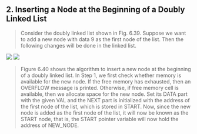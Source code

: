 ## 2. Inserting a Node at the Beginning of a Doubly Linked List 


 >  Consider the doubly linked list shown in Fig. 6.39. Suppose we want to add a new node with data 
9 as the first node of the list. Then the following changes will be done in the linked list. 

 <img src = "/DSA-Using-C/image/list/39.png"> 

 <img src = "/DSA-Using-C/image/list/40.png"> 

 >  Figure 6.40 shows the algorithm to insert a new node at 
the beginning of a doubly linked list. In Step 1, we first check
whether memory is available for the new node. If the free 
memory has exhausted, then an OVERFLOW message is printed. 
Otherwise, if free memory cell is available, then we allocate 
space for the new node. Set its DATA part with the given VAL 
and the NEXT part is initialized with the address of the first 
node of the list, which is stored in START. Now, since the new 
node is added as the first node of the list, it will now be known 
as the START node, that is, the START pointer variable will now 
hold the address of NEW_NODE.
 

